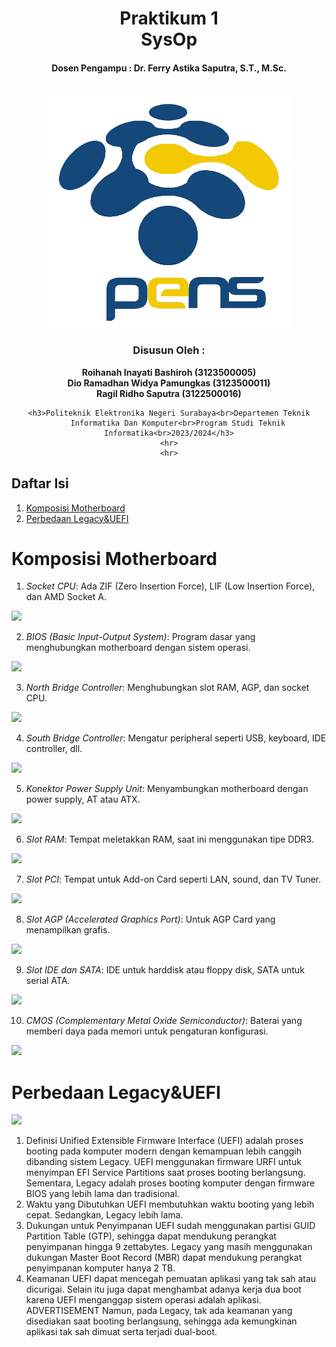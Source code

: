 <div align="center">
    <h1 style="text-align: center;font-weight: bold">Praktikum 1<br>SysOp</h1>
    <h4 style="text-align: center;">Dosen Pengampu : Dr. Ferry Astika Saputra, S.T., M.Sc.</h4>
</div>
<br />
<div align="center">
    <img src="Logo_PENS.png" alt="Logo PENS">
    <h3 style="text-align: center;">Disusun Oleh : </h3>
    <p style="text-align: center;">
        <strong>Roihanah Inayati Bashiroh (3123500005)</strong><br>
        <strong>Dio Ramadhan Widya Pamungkas (3123500011)</strong><br>
        <strong>Ragil Ridho Saputra (3122500016)</strong>
    </p>

    <h3>Politeknik Elektronika Negeri Surabaya<br>Departemen Teknik
        Informatika Dan Komputer<br>Program Studi Teknik Informatika<br>2023/2024</h3>
    <hr>
    <hr>
</div>

## Daftar Isi
1. [Komposisi Motherboard](#Komposisi-Motherboard)
2. [Perbedaan Legacy&UEFI](#Perbedaan-Legacy&UEFI)

# Komposisi Motherboard
1. *Socket CPU*: Ada ZIF (Zero Insertion Force), LIF (Low Insertion Force), dan AMD Socket A.
<img src="socket CPU.jpeg">

2. *BIOS (Basic Input-Output System)*: Program dasar yang menghubungkan motherboard dengan sistem operasi.
<img src="BIOS.jpg">

3. *North Bridge Controller*: Menghubungkan slot RAM, AGP, dan socket CPU.
<img src="nourth south.PNG">

4. *South Bridge Controller*: Mengatur peripheral seperti USB, keyboard, IDE controller, dll.
<img src="nourth south.PNG">

5. *Konektor Power Supply Unit*: Menyambungkan motherboard dengan power supply, AT atau ATX.
<img src="konektor powersupply.jpeg">

6. *Slot RAM*: Tempat meletakkan RAM, saat ini menggunakan tipe DDR3.
<img src="slot RAM.jpeg">

7. *Slot PCI*: Tempat untuk Add-on Card seperti LAN, sound, dan TV Tuner.
<img src="slot PCI.jpeg">

8. *Slot AGP (Accelerated Graphics Port)*: Untuk AGP Card yang menampilkan grafis.
<img src="slot AGP.jpeg">

9. *Slot IDE dan SATA*: IDE untuk harddisk atau floppy disk, SATA untuk serial ATA.
<img src="IDE SATA.jpeg">

10. *CMOS (Complementary Metal Oxide Semiconductor)*: Baterai yang memberi daya pada memori untuk pengaturan
konfigurasi.
<img src="CMOS.jpeg">

# Perbedaan Legacy&UEFI

<img src="UEFI-vs-Legacy.png">

1. Definisi
Unified Extensible Firmware Interface (UEFI) adalah proses booting pada komputer modern dengan kemampuan lebih canggih
dibanding sistem Legacy. UEFI menggunakan firmware URFI untuk menyimpan EFI Service Partitions saat proses booting
berlangsung.
Sementara, Legacy adalah proses booting komputer dengan firmware BIOS yang lebih lama dan tradisional.
2. Waktu yang Dibutuhkan
UEFI membutuhkan waktu booting yang lebih cepat. Sedangkan, Legacy lebih lama.
3. Dukungan untuk Penyimpanan
UEFI sudah menggunakan partisi GUID Partition Table (GTP), sehingga dapat mendukung perangkat penyimpanan hingga 9
zettabytes.
Legacy yang masih menggunakan dukungan Master Boot Record (MBR) dapat mendukung perangkat penyimpanan komputer hanya 2
TB.
4. Keamanan
UEFI dapat mencegah pemuatan aplikasi yang tak sah atau dicurigai. Selain itu juga dapat menghambat adanya kerja dua
boot karena UEFI menganggap sistem operasi adalah aplikasi.
ADVERTISEMENT
Namun, pada Legacy, tak ada keamanan yang disediakan saat booting berlangsung, sehingga ada kemungkinan aplikasi tak sah
dimuat serta terjadi dual-boot.
